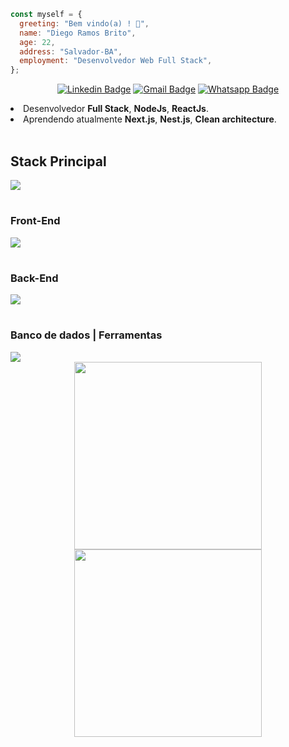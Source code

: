 ```javascript
const myself = {
  greeting: "Bem vindo(a) ! 👋",
  name: "Diego Ramos Brito",
  age: 22,
  address: "Salvador-BA",
  employment: "Desenvolvedor Web Full Stack",
};
```

<div align="center">

[![Linkedin Badge](https://img.shields.io/badge/LinkedIn-0077B5?style=for-the-badge&logo=linkedin&logoColor=white)](https://www.linkedin.com/in/diego-rbrito/)
[![Gmail Badge](https://img.shields.io/badge/Gmail-D14836?style=for-the-badge&logo=gmail&logoColor=white)](mailto:diegorbrito9@gmail.com)
[![Whatsapp Badge](https://img.shields.io/badge/WhatsApp-25D366?style=for-the-badge&logo=whatsapp&logoColor=white)](https://api.whatsapp.com/send?phone=5571993804648)

</div>

<li> Desenvolvedor <strong>Full Stack</strong>, <strong>NodeJs</strong>, <strong>ReactJs</strong>.</li>
<li> Aprendendo atualmente <strong> Next.js</strong>, <strong>Nest.js</strong>, <strong>Clean architecture</strong>.</li>
</br>

<strong><h2>Stack Principal</h2></strong>

<div>
  <img src="https://skillicons.dev/icons?i=js,ts" />
</div>

#

<strong><h3>Front-End</h3></strong>

<div>
  <img src="https://skillicons.dev/icons?i=react,nextjs,vite,styledcomponents,sass" />
</div>

#

<strong><h3>Back-End</h3></strong>

<div>
  <img src="https://skillicons.dev/icons?i=nodejs,nestjs,prisma,express" />
</div>

#

<strong><h3>Banco de dados | Ferramentas</h3></strong>

<div>
  <img src="https://skillicons.dev/icons?i=mysql,sqlite,mongodb,firebase,redis,vscode,heroku,git,docker,figma,linux" />
</div>

<div align="center">
  <img width="300rem" height="300rem" src="https://github-readme-stats.vercel.app/api/top-langs/?username=Drb-Diego&layout=compact&theme=merko&langs_count=10" style="display: inline-block;"/>
  <img width="300rem" height="300rem" src="https://github-readme-stats.vercel.app/api?username=Drb-Diego&show_icons=true&theme=merko" style="display: inline-block;"/>
</div>
